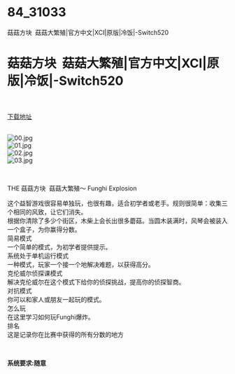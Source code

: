 # 84_31033
菇菇方块  菇菇大繁殖|官方中文|XCI|原版|冷饭|-Switch520
# 菇菇方块  菇菇大繁殖|官方中文|XCI|原版|冷饭|-Switch520
 <br/></br>
[下载地址](https://www.switch520.cc/article/31033 "下载地址")
<br/></br>

<p><img title="00.jpg" src="https://www.switch520.cc/muke_img/2022_05_10_992e6815b4c49.jpg" alt="00.jpg"><br>
<img title="01.jpg" src="https://www.switch520.cc/muke_img/2022_05_10_b2b318c2cf3f8.jpg" alt="01.jpg"><br>
<img title="02.jpg" src="https://www.switch520.cc/muke_img/2022_05_10_1778b949267a2.jpg" alt="02.jpg"><br>
<img title="03.jpg" src="https://www.switch520.cc/muke_img/2022_05_10_42a6b92ff8a87.jpg" alt="03.jpg"></p>
<p>&nbsp;</p>
<p>THE 菇菇方块&nbsp; 菇菇大繁殖～ Funghi Explosion</p>
<p>这个益智游戏很容易单独玩，也很有趣，适合初学者或老手。规则很简单：收集三个相同的风致，让它们消失。<br>
根据你清除了多少个街区，木柴上会长出很多蘑菇。当圆木装满时，风琴会被装入一个盒子，为你赢得分数。<br>
简易模式<br>
一个简单的模式，为初学者提供提示。<br>
系统处于单机运行模式<br>
一种模式，玩家一个接一个地解决难题，以获得高分。<br>
克伦威尔侦探课模式<br>
解决克伦威尔在这个模式下给你的侦探挑战，提高你的侦探智商。<br>
对抗模式<br>
你可以和家人或朋友一起玩的模式。<br>
怎么玩<br>
在这里学习如何玩Funghi爆炸。<br>
排名<br>
这是记录你在比赛中获得的所有分数的地方</p>
<p>&nbsp;</p>
<p><strong>系统要求:随意</strong></p>



